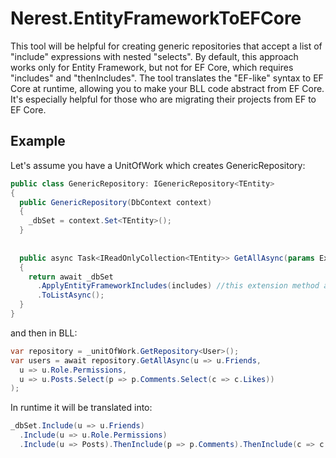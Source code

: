 # Nerest.EntityFrameworkToEFCore
This tool will be helpful for creating generic repositories that accept a list of "include" expressions with nested "selects".
By default, this approach works only for Entity Framework, but not for EF Core, which requires "includes" and "thenIncludes".
The tool translates the "EF-like" syntax to EF Core at runtime, allowing you to make your BLL code abstract from EF Core.
It's especially helpful for those who are migrating their projects from EF to EF Core.

## Example
Let's assume you have a UnitOfWork which creates GenericRepository:
```cs
public class GenericRepository: IGenericRepository<TEntity>
{
  public GenericRepository(DbContext context)
  {
    _dbSet = context.Set<TEntity>();
  }
  
  
  public async Task<IReadOnlyCollection<TEntity>> GetAllAsync(params Expression<Func<TEntity, object>>[] includes)
  {   
    return await _dbSet
      .ApplyEntityFrameworkIncludes(includes) //this extension method applies includes in EF Core specific manner
      .ToListAsync();
  }
}
```
and then in BLL:
```cs
var repository = _unitOfWork.GetRepository<User>();
var users = await repository.GetAllAsync(u => u.Friends,
  u => u.Role.Permissions,
  u => u.Posts.Select(p => p.Comments.Select(c => c.Likes))
);
```
In runtime it will be translated into:
```cs
_dbSet.Include(u => u.Friends)
  .Include(u => u.Role.Permissions)
  .Include(u => Posts).ThenInclude(p => p.Comments).ThenInclude(c => c.Likes);
```
